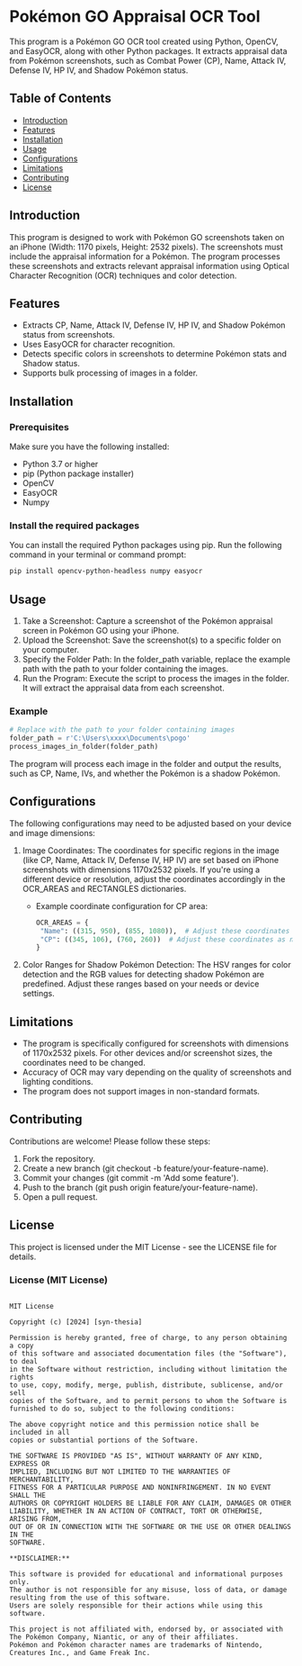 # Pokémon GO Appraisal OCR Tool

This program is a Pokémon GO OCR tool created using Python, OpenCV, and EasyOCR, along with other Python packages. It extracts appraisal data from Pokémon screenshots, such as Combat Power (CP), Name, Attack IV, Defense IV, HP IV, and Shadow Pokémon status.

## Table of Contents

- [Introduction](#introduction)
- [Features](#features)
- [Installation](#installation)
- [Usage](#usage)
- [Configurations](#configurations)
- [Limitations](#limitations)
- [Contributing](#contributing)
- [License](#license)

## Introduction

This program is designed to work with Pokémon GO screenshots taken on an iPhone (Width: 1170 pixels, Height: 2532 pixels). The screenshots must include the appraisal information for a Pokémon. The program processes these screenshots and extracts relevant appraisal information using Optical Character Recognition (OCR) techniques and color detection.

## Features

- Extracts CP, Name, Attack IV, Defense IV, HP IV, and Shadow Pokémon status from screenshots.
- Uses EasyOCR for character recognition.
- Detects specific colors in screenshots to determine Pokémon stats and Shadow status.
- Supports bulk processing of images in a folder.

## Installation

### Prerequisites

Make sure you have the following installed:

- Python 3.7 or higher
- pip (Python package installer)
- OpenCV
- EasyOCR
- Numpy

### Install the required packages

You can install the required Python packages using pip. Run the following command in your terminal or command prompt:

```bash
pip install opencv-python-headless numpy easyocr
```

## Usage

1. Take a Screenshot: Capture a screenshot of the Pokémon appraisal screen in Pokémon GO using your iPhone.
2. Upload the Screenshot: Save the screenshot(s) to a specific folder on your computer.
3. Specify the Folder Path: In the folder_path variable, replace the example path with the path to your folder containing the images.
4. Run the Program: Execute the script to process the images in the folder. It will extract the appraisal data from each screenshot.

### Example

```python
# Replace with the path to your folder containing images
folder_path = r'C:\Users\xxxx\Documents\pogo'
process_images_in_folder(folder_path)
```

The program will process each image in the folder and output the results, such as CP, Name, IVs, and whether the Pokémon is a shadow Pokémon.

## Configurations

The following configurations may need to be adjusted based on your device and image dimensions:

1. Image Coordinates: The coordinates for specific regions in the image (like CP, Name, Attack IV, Defense IV, HP IV) are set based on iPhone screenshots with dimensions 1170x2532 pixels. If you're using a different device or resolution, adjust the coordinates accordingly in the OCR_AREAS and RECTANGLES dictionaries.
   - Example coordinate configuration for CP area:

     ```python
     OCR_AREAS = {
      "Name": ((315, 950), (855, 1080)),  # Adjust these coordinates as needed
      "CP": ((345, 106), (760, 260))  # Adjust these coordinates as needed
     }
     ```

2. Color Ranges for Shadow Pokémon Detection: The HSV ranges for color detection and the RGB values for detecting shadow Pokémon are predefined. Adjust these ranges based on your needs or device settings.

## Limitations

- The program is specifically configured for screenshots with dimensions of 1170x2532 pixels. For other devices and/or screenshot sizes, the coordinates need to be changed.
- Accuracy of OCR may vary depending on the quality of screenshots and lighting conditions.
- The program does not support images in non-standard formats.

## Contributing

Contributions are welcome! Please follow these steps:

1. Fork the repository.
2. Create a new branch (git checkout -b feature/your-feature-name).
3. Commit your changes (git commit -m 'Add some feature').
4. Push to the branch (git push origin feature/your-feature-name).
5. Open a pull request.

## License

This project is licensed under the MIT License - see the LICENSE file for details.

### License (MIT License)

```text

MIT License

Copyright (c) [2024] [syn-thesia]

Permission is hereby granted, free of charge, to any person obtaining a copy
of this software and associated documentation files (the "Software"), to deal
in the Software without restriction, including without limitation the rights
to use, copy, modify, merge, publish, distribute, sublicense, and/or sell
copies of the Software, and to permit persons to whom the Software is
furnished to do so, subject to the following conditions:

The above copyright notice and this permission notice shall be included in all
copies or substantial portions of the Software.

THE SOFTWARE IS PROVIDED "AS IS", WITHOUT WARRANTY OF ANY KIND, EXPRESS OR
IMPLIED, INCLUDING BUT NOT LIMITED TO THE WARRANTIES OF MERCHANTABILITY,
FITNESS FOR A PARTICULAR PURPOSE AND NONINFRINGEMENT. IN NO EVENT SHALL THE
AUTHORS OR COPYRIGHT HOLDERS BE LIABLE FOR ANY CLAIM, DAMAGES OR OTHER
LIABILITY, WHETHER IN AN ACTION OF CONTRACT, TORT OR OTHERWISE, ARISING FROM,
OUT OF OR IN CONNECTION WITH THE SOFTWARE OR THE USE OR OTHER DEALINGS IN THE
SOFTWARE.

**DISCLAIMER:**

This software is provided for educational and informational purposes only.
The author is not responsible for any misuse, loss of data, or damage resulting from the use of this software.
Users are solely responsible for their actions while using this software.

This project is not affiliated with, endorsed by, or associated with The Pokémon Company, Niantic, or any of their affiliates.
Pokémon and Pokémon character names are trademarks of Nintendo, Creatures Inc., and Game Freak Inc.










